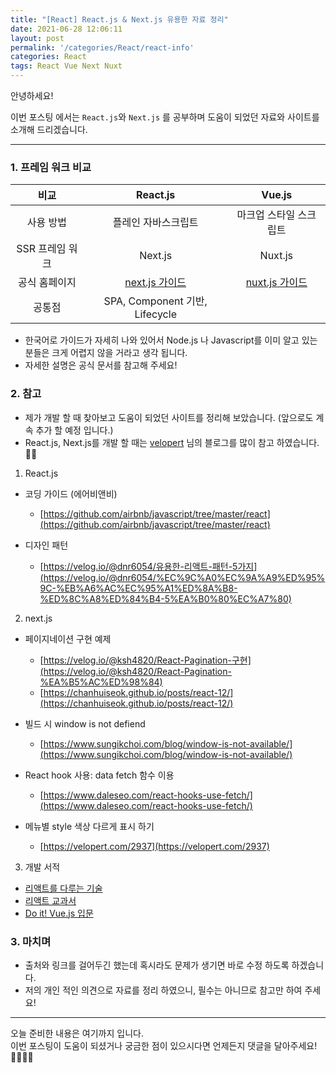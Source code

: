 ```yaml
---
title: "[React] React.js & Next.js 유용한 자료 정리"
date: 2021-06-28 12:06:11
layout: post
permalink: '/categories/React/react-info'
categories: React
tags: React Vue Next Nuxt 
---
```


안녕하세요!  

이번 포스팅 에서는 `React.js`와 `Next.js` 를 공부하며 도움이 되었던 자료와 사이트를 소개해 드리겠습니다.

-----
### 1. 프레임 워크 비교
|       비교       |       React.js      |          Vue.js         |
|:----------------:|:-------------------:|:-----------------------:|
|    사용 방법     | 플레인 자바스크립트 | 마크업 스타일 스크립트  |
|  SSR 프레임 워크 |     Next.js         |        Nuxt.js          |
|  공식 홈페이지  | [next.js 가이드](https://nextjs.org/docs/getting-started) |  [nuxt.js 가이드](https://ko.nuxtjs.org/docs/2.x/get-started/installation)|
|     공통점       |         SPA, Component 기반, Lifecycle       ||

- 한국어로 가이드가 자세히 나와 있어서 Node.js 나 Javascript를 이미 알고 있는 분들은 크게 어렵지 않을 거라고 생각 됩니다.
- 자세한 설명은 공식 문서를 참고해 주세요!


### 2. 참고
- 제가 개발 할 때 찾아보고 도움이 되었던 사이트를 정리해 보았습니다. (앞으로도 계속 추가 할 예정 입니다.)
- React.js, Next.js를 개발 할 때는 [velopert](https://velopert.com/) 님의 블로그를 많이 참고 하였습니다.👍🏻

1. React.js
- 코딩 가이드 (에어비앤비)
  - [https://github.com/airbnb/javascript/tree/master/react](https://github.com/airbnb/javascript/tree/master/react)
  
- 디자인 패턴  
  - [https://velog.io/@dnr6054/유용한-리액트-패턴-5가지](https://velog.io/@dnr6054/%EC%9C%A0%EC%9A%A9%ED%95%9C-%EB%A6%AC%EC%95%A1%ED%8A%B8-%ED%8C%A8%ED%84%B4-5%EA%B0%80%EC%A7%80)

  
2.  next.js
- 페이지네이션 구현 예제
  - [https://velog.io/@ksh4820/React-Pagination-구현](https://velog.io/@ksh4820/React-Pagination-%EA%B5%AC%ED%98%84)
  - [https://chanhuiseok.github.io/posts/react-12/](https://chanhuiseok.github.io/posts/react-12/)

- 빌드 시 window is not defiend
  - [https://www.sungikchoi.com/blog/window-is-not-available/](https://www.sungikchoi.com/blog/window-is-not-available/)

- React hook 사용: data fetch 함수 이용
  - [https://www.daleseo.com/react-hooks-use-fetch/](https://www.daleseo.com/react-hooks-use-fetch/)

- 메뉴별 style 색상 다르게 표시 하기
  - [https://velopert.com/2937](https://velopert.com/2937)

  
3. 개발 서적
- [리액트를 다루는 기술](http://www.yes24.com/Product/Goods/78233628)
- [리액트 교과서](http://www.yes24.com/Product/Goods/60763065?OzSrank=13)
- [Do it! Vue.js 입문](http://www.yes24.com/Product/Goods/58206961?OzSrank=2)


### 3. 마치며
- 출처와 링크를 걸어두긴 했는데 혹시라도 문제가 생기면 바로 수정 하도록 하겠습니다.
- 저의 개인 적인 의견으로 자료를 정리 하였으니, 필수는 아니므로 참고만 하여 주세요!

-----

오늘 준비한 내용은 여기까지 입니다.  
이번 포스팅이 도움이 되셨거나 궁금한 점이 있으시다면 언제든지 댓글을 달아주세요!🙋🏻‍♀️✨    

